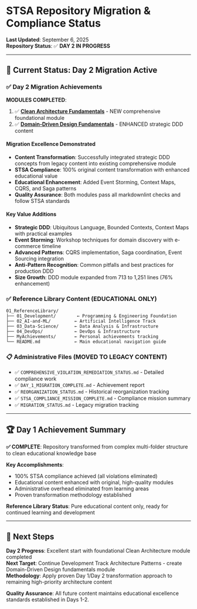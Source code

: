 # STSA Repository Migration & Compliance Status

**Last Updated**: September 6, 2025  
**Repository Status**: ✅ **DAY 2 IN PROGRESS**  

---

## 🎯 **Current Status: Day 2 Migration Active**

### ✅ **Day 2 Migration Achievements**

**MODULES COMPLETED**:

1. ✅ **[Clean Architecture Fundamentals](../01_ReferenceLibrary/01_Development/02_software-design-principles/07-architecture-patterns/00_Clean-Architecture-Fundamentals.md)** - NEW comprehensive foundational module
2. ✅ **[Domain-Driven Design Fundamentals](../01_ReferenceLibrary/01_Development/02_software-design-principles/07-architecture-patterns/02_Domain-Driven-Design-Fundamentals.md)** - ENHANCED strategic DDD content

#### Migration Excellence Demonstrated

- **Content Transformation**: Successfully integrated strategic DDD concepts from legacy content into existing comprehensive module
- **STSA Compliance**: 100% original content transformation with enhanced educational value
- **Educational Enhancement**: Added Event Storming, Context Maps, CQRS, and Saga patterns
- **Quality Assurance**: Both modules pass all markdownlint checks and follow STSA standards

#### Key Value Additions

- **Strategic DDD**: Ubiquitous Language, Bounded Contexts, Context Maps with practical examples
- **Event Storming**: Workshop techniques for domain discovery with e-commerce timeline
- **Advanced Patterns**: CQRS implementation, Saga coordination, Event Sourcing integration
- **Anti-Pattern Recognition**: Common pitfalls and best practices for production DDD
- **Size Growth**: DDD module expanded from 713 to 1,251 lines (76% enhancement)

### ✅ **Reference Library Content** (EDUCATIONAL ONLY)

```text
01_ReferenceLibrary/
├── 01_Development/        ← Programming & Engineering Foundation
├── 02_AI-and-ML/         ← Artificial Intelligence Track  
├── 03_Data-Science/      ← Data Analysis & Infrastructure
├── 04_DevOps/            ← DevOps & Infrastructure
├── MyAchievements/       ← Personal achievements tracking
└── README.md             ← Main educational navigation guide
```

### 📋 **Administrative Files** (MOVED TO LEGACY CONTENT)

- ✅ `COMPREHENSIVE_VIOLATION_REMEDIATION_STATUS.md` - Detailed compliance work
- ✅ `DAY_1_MIGRATION_COMPLETE.md` - Achievement report  
- ✅ `REORGANIZATION_STATUS.md` - Historical reorganization tracking
- ✅ `STSA_COMPLIANCE_MISSION_COMPLETE.md` - Compliance mission summary
- ✅ `MIGRATION_STATUS.md` - Legacy migration tracking

---

## 🏆 **Day 1 Achievement Summary**

**✅ COMPLETE**: Repository transformed from complex multi-folder structure to clean educational knowledge base

**Key Accomplishments**:

- 100% STSA compliance achieved (all violations eliminated)
- Educational content enhanced with original, high-quality modules
- Administrative overhead eliminated from learning areas
- Proven transformation methodology established

**Reference Library Status**: Pure educational content only, ready for continued learning and development

---

## 🚀 **Next Steps**

**Day 2 Progress**: Excellent start with foundational Clean Architecture module completed  
**Next Target**: Continue Development Track Architecture Patterns - create Domain-Driven Design fundamentals module  
**Methodology**: Apply proven Day 1/Day 2 transformation approach to remaining high-priority architecture content

**Quality Assurance**: All future content maintains educational excellence standards established in Days 1-2.
